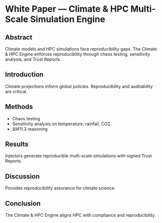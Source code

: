 # White Paper — Climate & HPC Multi-Scale Simulation Engine

## Abstract
Climate models and HPC simulations face reproducibility gaps. The Climate & HPC Engine enforces reproducibility through chaos testing, sensitivity analysis, and Trust Reports.

## Introduction
Climate projections inform global policies. Reproducibility and auditability are critical.

## Methods
- Chaos testing
- Sensitivity analysis on temperature, rainfall, CO2
- ΔM11.3 reasoning

## Results
Injectors generate reproducible multi-scale simulations with signed Trust Reports.

## Discussion
Provides reproducibility assurance for climate science.

## Conclusion
The Climate & HPC Engine aligns HPC with compliance and reproducibility.


